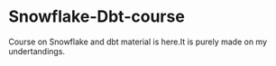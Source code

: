 # Snowflake-Dbt-course

Course on Snowflake and dbt material is here.It is purely made on my undertandings.
